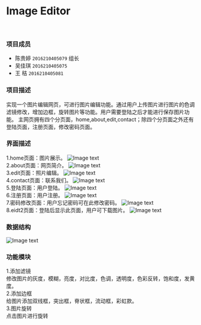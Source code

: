 # Image Editor 
<br>

### 项目成员

* 陈贵婷 `2016210405079` 组长
* 吴佳琪 `2016210405075` 
* 王  秸 `2016210405081`

### 项目描述
实现一个图片编辑网页，可进行图片编辑功能。通过用户上传图片进行图片的色调滤镜修改，增加边框，旋转图片等功能。用户需要登陆之后才能进行保存图片功能。
主网页拥有四个分页面，home,about,edit,contact；除四个分页面之外还有登陆页面，注册页面，修改密码页面。
<br>



### 界面描述
1.home页面：图片展示。
![Image text](https://github.com/Fionakiki/Myproject/blob/master/images/屏幕快照%202018-06-23%2016.15.48.png)
<br>
2.about页面：网页简介。
![Image text](https://github.com/Fionakiki/Myproject/blob/master/images/屏幕快照%202018-06-23%2016.17.47.png)
<br>
3.edit页面：照片编辑。
![Image text](https://github.com/Fionakiki/Myproject/blob/master/images/屏幕快照%202018-06-23%2016.17.56.png)
<br>
4.contact页面：联系我们。
![Image text](https://github.com/Fionakiki/Myproject/blob/master/images/屏幕快照%202018-06-23%2016.18.01.png)
<br>
5.登陆页面：用户登陆。
![Image text](https://github.com/Fionakiki/Myproject/blob/master/images/屏幕快照%202018-06-23%2016.18.10.png)
<br>
6.注册页面：用户注册。
![Image text](https://github.com/Fionakiki/Myproject/blob/master/images/屏幕快照%202018-06-23%2016.18.16.png)
<br>
7.密码修改页面：用户忘记密码可在此修改密码。
![Image text](https://github.com/Fionakiki/Myproject/blob/master/images/QQ图片20180624214439.png)
<br>
8.eidt2页面：登陆后显示此页面，用户可下载图片。
![Image text](https://github.com/Fionakiki/Myproject/blob/master/images/QQ图片20180624214420.png)
<br>

### 数据结构
![Image text](https://github.com/Fionakiki/Myproject/blob/master/images/QQ图片20180624214420.png)
<br>

### 功能模块
1.添加滤镜<br>
修改图片的灰度，模糊，亮度，对比度，色调，透明度，色彩反转，饱和度，发黄度。<br>
2.添加边框<br>
给图片添加双线框，突出框，脊状框，流动框，彩虹款。<br>
3.图片旋转<br>
点击图片进行旋转<br>
